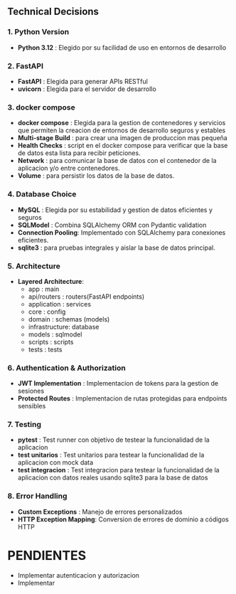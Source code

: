 ## Technical Decisions

### 1. Python Version
- **Python 3.12**     : Elegido por su facilidad de uso en entornos de desarrollo

### 2. FastAPI
- **FastAPI**         : Elegida para generar APIs RESTful
- **uvicorn**         : Elegida para el servidor de desarrollo 

### 3. docker compose
- **docker compose**      : Elegida para la gestion de contenedores y servicios que permiten la creacion de entornos de desarrollo seguros y estables
- **Multi-stage Build**   : para crear una imagen de produccion mas pequeña
- **Health Checks**       : script en el docker compose para verificar que la base de datos esta lista para recibir peticiones.
- **Network**             : para comunicar la base de datos con el contenedor de la aplicacion y/o entre contenedores.
- **Volume**              : para persistir los datos de la base de datos.

### 4. Database Choice
- **MySQL**           : Elegida por su estabilidad y gestion de datos eficientes y seguros
- **SQLModel**        : Combina SQLAlchemy ORM con Pydantic validation
- **Connection Pooling**: Implementado con SQLAlchemy para conexiones eficientes.
- **sqlite3**         : para pruebas integrales y aislar la base de datos principal.
 
### 5. Architecture
- **Layered Architecture**:
  - app           :  main
  - api/routers   :  routers(FastAPI endpoints)
  - application   :  services
  - core          :  config
  - domain        :  schemas (models)
  - infrastructure:  database
  - models        :  sqlmodel
  - scripts       :  scripts
  - tests         :  tests

### 6. Authentication & Authorization
- **JWT Implementation**  : Implementacion de tokens para la gestion de sesiones
- **Protected Routes**    : Implementacion de rutas protegidas para endpoints sensibles

### 7. Testing
- **pytest**              :   Test runner con objetivo de testear la funcionalidad de la aplicacion
- **test unitarios**      :   Test unitarios para testear la funcionalidad de la aplicacion con mock data 
- **test integracion**    :   Test integracion para testear la funcionalidad de la aplicacion con datos reales usando sqlite3 para la base de datos

### 8. Error Handling
- **Custom Exceptions**   : Manejo de errores personalizados
- **HTTP Exception Mapping**: Conversion de errores de dominio a códigos HTTP

# PENDIENTES
- Implementar autenticacion y autorizacion
- Implementar 
